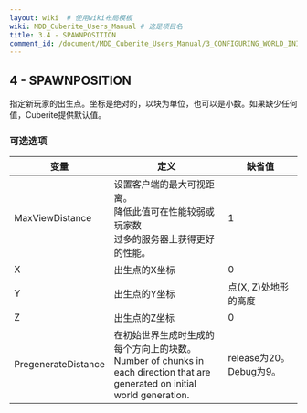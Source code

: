 ```yaml
---
layout: wiki  # 使用wiki布局模板
wiki: MDD_Cuberite_Users_Manual # 这是项目名
title: 3.4 - SPAWNPOSITION
comment_id: /document/MDD_Cuberite_Users_Manual/3_CONFIGURING_WORLD_INI/
---
```

## 4 - SPAWNPOSITION

指定新玩家的出生点。坐标是绝对的，以块为单位，也可以是小数。如果缺少任何值，Cuberite提供默认值。

### 可选选项

| 变量 | 定义 | 缺省值 |
| --- | --- | --- |
| MaxViewDistance | 设置客户端的最大可视距离。</br>降低此值可在性能较弱或玩家数</br>过多的服务器上获得更好的性能。 | 1 |
| X | 出生点的X坐标 | 0 |
| Y | 出生点的Y坐标 | 点(X, Z)处地形的高度 |
| Z | 出生点的Z坐标 | 0 |
| PregenerateDistance | 在初始世界生成时生成的每个方向上的块数。</br>Number of chunks in each direction that are</br>generated on initial world generation. | release为20。Debug为9。 |